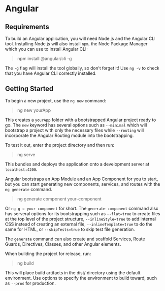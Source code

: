 # Angular
## Requirements
To build an Angular application, you will need Node.js and the Angular CLI tool. Installing Node.js will also install `npm`, the Node Package Manager which you can use to install Angular CLI:
>npm install @angular/cli -g

The `-g` flag will install the tool globally, so don't forget it! Use `ng -v` to check that you have Angular CLI correctly installed.

## Getting Started
To begin a new project, use the `ng new` command:
>ng new yourApp

This creates a `yourApp` folder with a bootstrapped Angular project ready to go. The `new` keyword has several options such as `--minimal` which will bootstrap a project with only the necessary files while `--routing` will incorporate the Angular Routing module into the bootstrapping.

To test it out, enter the project directory and then run:
>ng serve

This bundles and deploys the application onto a development server at `localhost:4200`.

Angular bootstraps an App Module and an App Component for you to start, but you can start generating new components, services, and routes with the `ng generate` command.
>ng generate component your-component

Or `ng g c your-component` for short. The `generate component` command also has serveral options for its bootstrapping such as `--flat=true` to create files at the top level of the project structure,  `--inlineStyle=true` to add internal CSS instead of creating an external file, `--inlineTemplate=true` to do the same for HTML, or `--skipTests=true` to skip test file generation.

The `generate` command can also create and scaffold Services, Route Guards, Directives, Classes, and other Angular elements.

When building the project for release, run:
>ng build 

This will place build artifacts in the dist/ directory using the default environment. Use options to specify the environment to build toward, such as `--prod` for production.